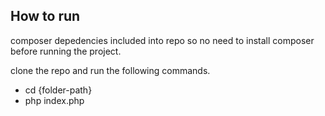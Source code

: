 ## How to run

composer depedencies included into repo so no need to install composer before running the project.

clone the repo and run the following commands.

- cd {folder-path}
- php index.php

